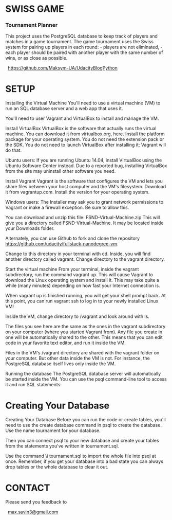 # SWISS GAME

### Tournament Planner

This project uses the PostgreSQL database to keep track of players and matches in a game tournament.
The game tournament uses the Swiss system for pairing up players in each round: 
	- players are not eliminated,
	- each player should be paired with another player with the same number of wins, or as close as possible.


  https://github.com/Maksym-UA/UdacityBlogPython

SETUP
=====

Installing the Virtual Machine
You'll need to use a virtual machine (VM) to run an SQL database server and a web app that uses it. 

You'll need to user Vagrant and VirtualBox to install and manage the VM. 



Install VirtualBox
VirtualBox is the software that actually runs the virtual machine. You can download it from virtualbox.org, here. 
Install the platform package for your operating system. You do not need the extension pack or the SDK. You do not 
need to launch VirtualBox after installing it; Vagrant will do that.

Ubuntu users: If you are running Ubuntu 14.04, install VirtualBox using the Ubuntu Software Center instead. 
Due to a reported bug, installing VirtualBox from the site may uninstall other software you need.

Install Vagrant
Vagrant is the software that configures the VM and lets you share files between your host computer and the VM's filesystem. 
Download it from vagrantup.com. Install the version for your operating system.

Windows users: The Installer may ask you to grant network permissions to Vagrant or make a firewall exception. Be sure to allow this.


You can download and unzip this file: FSND-Virtual-Machine.zip This will give you a directory called FSND-Virtual-Machine. 
It may be located inside your Downloads folder.

Alternately, you can use Github to fork and clone the repository https://github.com/udacity/fullstack-nanodegree-vm.

Change to this directory in your terminal with cd. Inside, you will find another directory called vagrant. Change directory to the vagrant directory.

Start the virtual machine
From your terminal, inside the vagrant subdirectory, run the command vagrant up. This will cause Vagrant to download the Linux 
operating system and install it. This may take quite a while (many minutes) depending on how fast your Internet connection is.


When vagrant up is finished running, you will get your shell prompt back. At this point, you can run vagrant ssh to log in to your newly installed Linux VM!

Inside the VM, change directory to /vagrant and look around with ls.

The files you see here are the same as the ones in the vagrant subdirectory on your computer (where you started Vagrant from). 
Any file you create in one will be automatically shared to the other. This means that you can edit code in your favorite text 
editor, and run it inside the VM.

Files in the VM's /vagrant directory are shared with the vagrant folder on your computer. But other data inside the VM is not. 
For instance, the PostgreSQL database itself lives only inside the VM.

Running the database
The PostgreSQL database server will automatically be started inside the VM. You can use the psql command-line tool to access it and run SQL statements:


Creating Your Database
==============

Creating Your Database
Before you can run the code or create tables, you'll need to use the create database command in psql to create the database. Use the name tournament for your database.

Then you can connect psql to your new database and create your tables from the statements you've written in tournament.sql. 

Use the command \i tournament.sql to import the whole file into psql at once.
Remember, if you get your database into a bad state you can always drop tables or the whole database to clear it out.


CONTACT
=======

Please send you feedback to

  max.savin3@gmail.com
